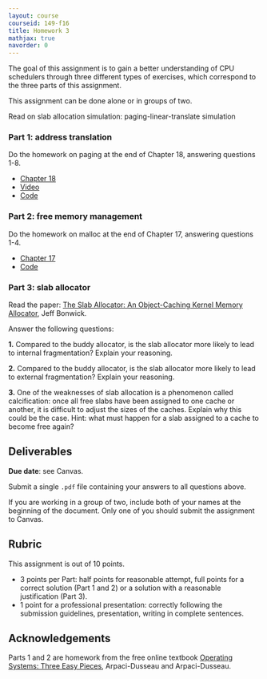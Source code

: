 ```yaml
---
layout: course
courseid: 149-f16
title: Homework 3
mathjax: true
navorder: 0
---
```


The goal of this assignment is to gain a better understanding of CPU schedulers through three different types of exercises, which correspond to the three parts of this assignment.

This assignment can be done alone or in groups of two.

Read on slab allocation
simulation: paging-linear-translate
simulation

### Part 1: address translation

Do the homework on paging at the end of Chapter 18, answering questions 1-8.

* [Chapter 18](http://www.cs.wisc.edu/~remzi/OSTEP/vm-paging.pdf)
* [Video](http://youtu.be/AhfSDqud3j4)
* [Code](http://pages.cs.wisc.edu/~remzi/OSTEP/Homework/HW-Paging-LinearTranslate.tgz)

### Part 2: free memory management

Do the homework on malloc at the end of Chapter 17, answering questions 1-4.

* [Chapter 17](http://www.cs.wisc.edu/~remzi/OSTEP/vm-freespace.pdf)
* [Code](http://pages.cs.wisc.edu/~remzi/OSTEP/Homework/HW-Freespace.tgz)

### Part 3: slab allocator

Read the paper: [The Slab Allocator:
An Object-Caching Kernel Memory Allocator](), Jeff Bonwick.

Answer the following questions:

__1.__ Compared to the buddy allocator, is the slab allocator more likely to lead to internal fragmentation? Explain your reasoning.

__2.__ Compared to the buddy allocator, is the slab allocator more likely to lead to external fragmentation? Explain your reasoning.

__3.__ One of the weaknesses of slab allocation is a phenomenon called calcification: once all free slabs have been assigned to one cache or another, it is difficult to adjust the sizes of the caches. Explain why this could be the case. Hint: what must happen for a slab assigned to a cache to become free again?

## Deliverables

__Due date__: see Canvas.

Submit a single `.pdf` file containing your answers to all questions above.

If you are working in a group of two, include both of your names at the beginning of the document. Only one of you should submit the assignment to Canvas.

## Rubric

This assignment is out of 10 points.

* 3 points per Part: half points for reasonable attempt, full points for a correct solution (Part 1 and 2) or a solution with a reasonable justification (Part 3).
* 1 point for a professional presentation: correctly following the submission guidelines, presentation, writing in complete sentences.

## Acknowledgements

Parts 1 and 2 are homework from the free online textbook [Operating Systems: Three Easy Pieces](http://pages.cs.wisc.edu/~remzi/OSTEP/), Arpaci-Dusseau and Arpaci-Dusseau.
